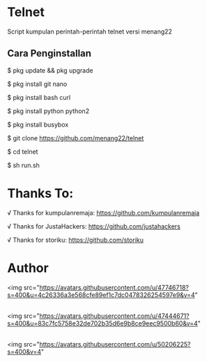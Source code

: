 # Telnet
Script kumpulan perintah-perintah telnet versi menang22

## Cara Penginstallan

$ pkg update && pkg upgrade

$ pkg install git nano

$ pkg install bash curl

$ pkg install python python2

$ pkg install busybox

$ git clone https://github.com/menang22/telnet

$ cd telnet

$ sh run.sh

# Thanks To:

√ Thanks for kumpulanremaja: https://github.com/kumpulanremaja

√ Thanks for JustaHackers: https://github.com/justahackers

√ Thanks for storiku: https://github.com/storiku

# Author
<img src="https://avatars.githubusercontent.com/u/47746718?s=400&u=4c26336a3e568cfe89ef1c7dc0478326254597e9&v=4"
<br/><br/>

<img src="https://avatars.githubusercontent.com/u/47444671?s=400&u=83c7fc5758e32de702b35d6e9b8ce9eec9500b60&v=4"
<br/><br/>

<img src="https://avatars.githubusercontent.com/u/50206225?s=400&v=4"
<br/><br/>

